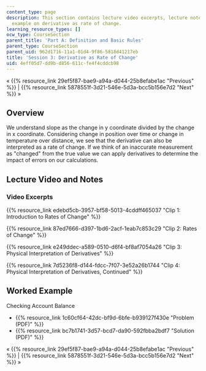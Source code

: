```yaml
---
content_type: page
description: This section contains lecture video excerpts, lecture notes, and a worked
  example on derivative as rate of change.
learning_resource_types: []
ocw_type: CourseSection
parent_title: 'Part A: Definition and Basic Rules'
parent_type: CourseSection
parent_uid: 962d1716-11a1-01d4-9f86-5818d41217eb
title: 'Session 3: Derivative as Rate of Change'
uid: 4eff05d7-dd9b-d856-611c-fe4f4cddcb98
---
```


« {{% resource_link 29ef5f87-bae9-a94a-d044-25b8efabe1ac "Previous" %}} | {{% resource_link 5878551f-3d21-546e-5d3a-bcc5b156e7d2 "Next" %}} »

Overview
--------

We understand slope as the change in y coordinate divided by the change in x coordinate. Considering change in position over time or change in temperature over distance, we see that the derivative can also be interpreted as a rate of change. If we think of an inaccurate measurement as "changed" from the true value we can apply derivatives to determine the impact of errors on our calculations.

Lecture Video and Notes
-----------------------

### Video Excerpts

{{% resource_link edebd5cb-3957-bf58-5013-4cddff465037 "Clip 1: Introduction to Rates of Change" %}}

{{% resource_link 87ed7666-d397-1bd6-2acf-1eab7c853c29 "Clip 2: Rates of Change" %}}

{{% resource_link e249ddec-a589-0510-d6f4-bf8af7054a26 "Clip 3: Physical Interpretation of Derivatives" %}}

{{% resource_link 7d5236f8-d144-fdcc-7f07-3e52a26b1744 "Clip 4: Physical Interpretation of Derivatives, Continued" %}}

Worked Example
--------------

Checking Account Balance

*   {{% resource_link 1c60cf64-42dc-bf9d-6bfe-b939127f430e "Problem (PDF)" %}}
*   {{% resource_link bc7b1741-3d57-bcd7-da90-592fbba2bdf7 "Solution (PDF)" %}}

« {{% resource_link 29ef5f87-bae9-a94a-d044-25b8efabe1ac "Previous" %}} | {{% resource_link 5878551f-3d21-546e-5d3a-bcc5b156e7d2 "Next" %}} »